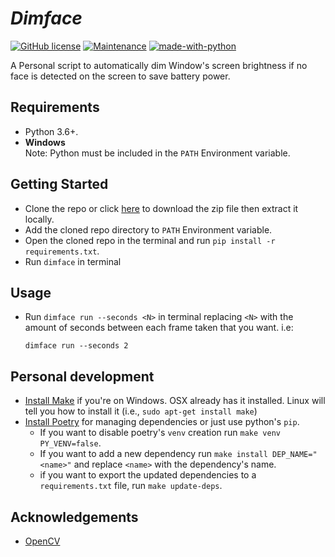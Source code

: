 # ***Dimface***
[![GitHub license](https://img.shields.io/github/license/Naereen/StrapDown.js.svg)](https://github.com/Kandeel4411/Dimface/blob/master/LICENSE)
[![Maintenance](https://img.shields.io/badge/Maintained%3F-yes-green.svg)](https://github.com/Kandeel4411/Dimface/pulse)
[![made-with-python](https://img.shields.io/badge/Made%20with-Python-1f425f.svg)](https://www.python.org/)

A Personal script to automatically dim Window's screen brightness if no face is detected on the screen to save battery power.  
  
## Requirements
- Python 3.6+.
- **Windows**  
Note: Python must be included in the `PATH` Environment variable.

## Getting Started
- Clone the repo or click [here](https://github.com/Kandeel4411/Dimface/archive/master.zip) to download the zip file then extract it locally.
- Add the cloned repo directory to `PATH` Environment variable.
- Open the cloned repo in the terminal and run `pip install -r requirements.txt`.
- Run `dimface` in terminal

## Usage
- Run `dimface run --seconds <N>` in terminal replacing `<N>` with the amount of seconds between each frame taken that you want. i.e:
    ```
    dimface run --seconds 2
    ```

## Personal development
- [Install Make](http://gnuwin32.sourceforge.net/packages/make.htm) if you're on Windows. OSX already has it installed. Linux will tell you how to install it (i.e., `sudo apt-get install make`)
- [Install Poetry](https://github.com/python-poetry/poetry) for managing dependencies or just use python's `pip`.
  - If you want to disable poetry's `venv` creation run `make venv PY_VENV=false`.
  - If you want to add a new dependency run `make install DEP_NAME="<name>"` and replace `<name>` with the dependency's name.
  - if you want to export the updated dependencies to a `requirements.txt` file, run `make update-deps`.

## Acknowledgements
- [OpenCV](https://github.com/opencv/opencv)

